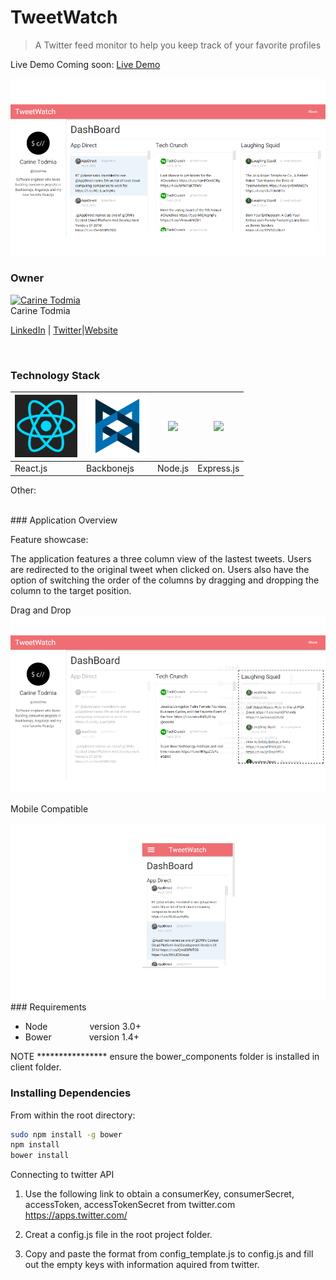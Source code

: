 # TweetWatch

> A Twitter feed monitor to help you keep track of your favorite profiles

Live Demo Coming soon: [Live Demo](https://tweetwatcher.herokuapp.com/)

<img src="client/img/homeview.png">

### Owner

[![Carine Todmia](https://avatars0.githubusercontent.com/u/9440923?v=3&s=70)](https://github.com/ctodmia) <br>Carine Todmia

[LinkedIn](https://www.linkedin.com/in/carinetodmia) | [Twitter](https://twitter.com/cinfinitymedia)|[Website](http://carinetodmia.com)


<br>

### Technology Stack

<img width="100px" height="100px" src="client/img/react.png"> |  <img width="100px" height="100px" src="client/img/backbone.png">|<img src="http://i.imgur.com/hi6gCzf.png">|<img src="http://i.imgur.com/jK9PTgu.png">
--- | --- | --- | --- |
React.js | Backbonejs| Node.js|Express.js

Other:


<br>
### Application Overview

Feature showcase: 

The application features a three column view of the lastest tweets. Users are redirected to the original tweet when clicked on. Users also have the option of switching the order of the columns by dragging and dropping the column to the target position. 

Drag and Drop
<img src="client/img/dragshot.png">

Mobile Compatible

<img src="client/img/mobileview.png">

<br>
### Requirements

- Node    &ensp;&ensp;&ensp;&ensp;&ensp;&ensp;&ensp;&ensp;&ensp;version 3.0+
- Bower   &ensp;&ensp;&ensp;&ensp;&ensp;&ensp;&ensp;&ensp;version 1.4+

NOTE **************** ensure the bower_components folder is installed in client folder.

### Installing Dependencies

From within the root directory:

```sh
sudo npm install -g bower
npm install
bower install
```
Connecting to twitter API

1. Use the following link to obtain a consumerKey, consumerSecret, accessToken, accessTokenSecret from twitter.com
https://apps.twitter.com/

2. Creat a config.js file in the root project folder.

3. Copy and paste the format from config_template.js to config.js and fill out the empty keys with information aquired from twitter. 